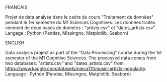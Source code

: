 FRANCAIS 

Projet de data analyse dans le cadre du cours "Traitement de données" pendant le 1er semestre du M1 Sciences Cognitives. 
Les données traités viennent de deux bases de données : "artists.csv" et "dates_artists.csv".
Langage : Python (Pandas, Missingno, Matplotlib, Seaborn)

ENGLISH

Data analysis project as part of the "Data Processing" course during the 1st semester of the M1 Cognitive Sciences. 
The processed data comes from two databases: "artists.csv" and "dates_artists.csv" from https://www.kaggle.com/datasets/pieca111/music-artists-popularity. 
Language : Python (Pandas, Missingno, Matplotlib, Seaborn)
